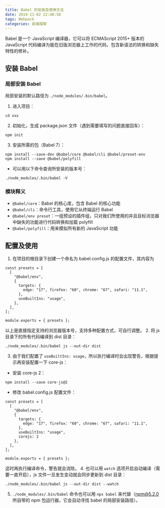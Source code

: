 ```yaml
---
title: Babel 的安装及使用方法
date: 2019-11-02 22:48:58
tags: Webpack
categories: 前端探索
---
```


Babel 是一个 JavaScript 编译器，它可以将 ECMAScript 2015+ 版本的 JavaScript 代码编译为能在旧版浏览器上工作的代码，包含新语法的转换和缺失特性的修补。

## 安装 Babel
### 局部安装 Babel
局部安装的默认路径为 `./node_modules/.bin/babel`。
1. 进入项目：
```
cd xxx
```
2. 初始化，生成 package.json 文件（遇到需要填写的问题直接回车）：
```
npm init
```
3. 安装所需的包（Babel 7）：
```
npm install --save-dev @babel/core @babel/cli @babel/preset-env
npm install --save @babel/polyfill
```
+ 可以用以下命令查询所安装的版本号：
```
./node_modules/.bin/babel -V
```
### 模块释义
+ `@babel/core`：Babel 的核心库，包含 Babel 的核心功能
+ `@babel/cli`：命令行工具，使用它从终端运行 Babel
+ `@babel/env preset`：一组预设的插件组，只对我们所使用的并且目标浏览器中缺失的功能进行代码转换和加载 polyfill
+ `@babel/polyfill`：用来模拟所有新的 JavaScript 功能

## 配置及使用
1. 在项目的根目录下创建一个命名为 babel.config.js 的配置文件，其内容为
```
const presets = [
  [
    "@babel/env",
    {
      targets: {
        edge: "17", firefox: "60", chrome: "67", safari: "11.1",
      },
      useBuiltIns: "usage",
    },
  ],
];

module.exports = { presets };
```
以上是直接指定支持的浏览器版本号，支持多种配置方式，可自行调整。
2. 将 js 目录下的所有代码编译到 dist 目录：
```
./node_modules/.bin/babel js --out-dir dist
```
3. 由于我们配置了 `useBuiltIns: usage`，所以执行编译时会出现警告，根据提示再安装配置一下 core-js：
+ 安装 core-js 2：
```
npm install --save core-js@2
```
+ 修改 babel.config.js 配置文件：
```
const presets = [
  [
    "@babel/env",
    {
      targets: {
        edge: "17", firefox: "60", chrome: "67", safari: "11.1",
      },
      useBuiltIns: "usage",
      corejs: 2
    },
  ],
];

module.exports = { presets };
```
这时再执行编译命令，警告就会消除。
4. 也可以用 `watch` 选项开启自动编译（需要一直开启），js 文件一旦发生变动就会同步更新到 dist 目录：
```
./node_modules/.bin/babel js --out-dir dist --watch
```
5. `./node_modules/.bin/babel` 命令也可以用 `npx babel` 来代替（npm@5.2.0 所自带的 npm 包运行器，它会自动寻找 babel 的局部安装路径）。
